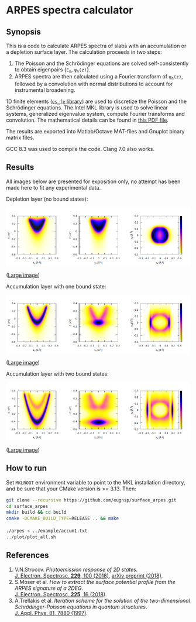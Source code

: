 # ARPES spectra calculator

## Synopsis

This is a code to calculate ARPES spectra of slabs with an accumulation
or a depletion surface layer. The calculation proceeds in two steps:

1. The Poisson and the Schr&ouml;dinger equations are solved self-consistently
to obtain eigenpairs {<code>E<sub>n</sub></code>, <code>&psi;<sub>n</sub>(z)</code>}.
2. ARPES spectra are then calculated using a Fourier transform of
<code>&psi;<sub>n</sub>(z)</code>, followed by a convolution with normal
distributions to account for instrumental broadening.

1D finite elements ([`es_fe` library](https://github.com/eugnsp/es_fe))
are used to discretize the Poisson and the Schr&ouml;dinger equations.
The Intel MKL library is used to solve linear systems, generalized eigenvalue
system, compute Fourier transforms and convolution. The mathematical details
can be found in [this PDF file](doc/model.pdf).

The results are exported into Matlab/Octave MAT-files and Gnuplot binary
matrix files.

GCC 8.3 was used to compile the code. Clang 7.0 also works.

## Results

All images below are presented for exposition only, no attempt has been
made here to fit any experimental data.

Depletion layer (no bound states):

![Depletion layer](example/depl_sm.png)

([Large image](example/depl.png))

Accumulation layer with one bound state:

![Accumulation layer with one bound state](example/accum1_sm.png)

([Large image](example/accum1.png))

Accumulation layer with two bound states:

![Accumulation layer with two bound states](example/accum2_sm.png)

([Large image](example/accum2.png))

## How to run

Set `MKLROOT` environment variable to point to the MKL installation directory,
and be sure that your CMake version is >= 3.13. Then:

```sh
git clone --recursive https://github.com/eugnsp/surface_arpes.git
cd surface_arpes
mkdir build && cd build
cmake -DCMAKE_BUILD_TYPE=RELEASE .. && make

./arpes < ../example/accum1.txt
../plot/plot_all.sh
```

## References

1. V.N.Strocov. *Photoemission response of 2D states.*\
[J. Electron. Spectrosc. **229**, 100 (2018)](https://doi.org/10.1016/j.elspec.2018.09.001),
[arXiv preprint (2018)](https://arxiv.org/abs/1801.07505).
2. S.Moser et al. *How to extract the surface potential profile
from the ARPES signature of a 2DEG.*\
[J. Electron. Spectrosc. **225**, 16 (2018)](https://doi.org/10.1016/j.elspec.2018.01.008).
3. A.Trellakis et al. *Iteration scheme for the solution of the
two-dimensional Schr&ouml;dinger-Poisson equations in quantum
structures*.\
[J. Appl. Phys. 81, 7880 (1997)](https://doi.org/10.1063/1.365396).
